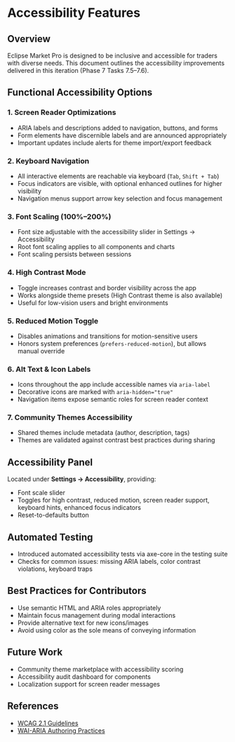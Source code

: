 # Accessibility Features

## Overview
Eclipse Market Pro is designed to be inclusive and accessible for traders with diverse needs. This document outlines the accessibility improvements delivered in this iteration (Phase 7 Tasks 7.5–7.6).

## Functional Accessibility Options

### 1. Screen Reader Optimizations
- ARIA labels and descriptions added to navigation, buttons, and forms
- Form elements have discernible labels and are announced appropriately
- Important updates include alerts for theme import/export feedback

### 2. Keyboard Navigation
- All interactive elements are reachable via keyboard (`Tab`, `Shift + Tab`)
- Focus indicators are visible, with optional enhanced outlines for higher visibility
- Navigation menus support arrow key selection and focus management

### 3. Font Scaling (100%–200%)
- Font size adjustable with the accessibility slider in Settings → Accessibility
- Root font scaling applies to all components and charts
- Font scaling persists between sessions

### 4. High Contrast Mode
- Toggle increases contrast and border visibility across the app
- Works alongside theme presets (High Contrast theme is also available)
- Useful for low-vision users and bright environments

### 5. Reduced Motion Toggle
- Disables animations and transitions for motion-sensitive users
- Honors system preferences (`prefers-reduced-motion`), but allows manual override

### 6. Alt Text & Icon Labels
- Icons throughout the app include accessible names via `aria-label`
- Decorative icons are marked with `aria-hidden="true"`
- Navigation items expose semantic roles for screen reader context

### 7. Community Themes Accessibility
- Shared themes include metadata (author, description, tags)
- Themes are validated against contrast best practices during sharing

## Accessibility Panel

Located under **Settings → Accessibility**, providing:
- Font scale slider
- Toggles for high contrast, reduced motion, screen reader support, keyboard hints, enhanced focus indicators
- Reset-to-defaults button

## Automated Testing
- Introduced automated accessibility tests via axe-core in the testing suite
- Checks for common issues: missing ARIA labels, color contrast violations, keyboard traps

## Best Practices for Contributors
- Use semantic HTML and ARIA roles appropriately
- Maintain focus management during modal interactions
- Provide alternative text for new icons/images
- Avoid using color as the sole means of conveying information

## Future Work
- Community theme marketplace with accessibility scoring
- Accessibility audit dashboard for components
- Localization support for screen reader messages

## References
- [WCAG 2.1 Guidelines](https://www.w3.org/TR/WCAG21/)
- [WAI-ARIA Authoring Practices](https://www.w3.org/TR/wai-aria-practices/)
